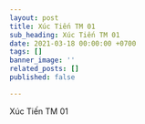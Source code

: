 ```yaml
---
layout: post
title: Xúc Tiến TM 01
sub_heading: Xúc Tiến TM 01
date: 2021-03-18 00:00:00 +0700
tags: []
banner_image: ''
related_posts: []
published: false

---
```

Xúc Tiến TM 01